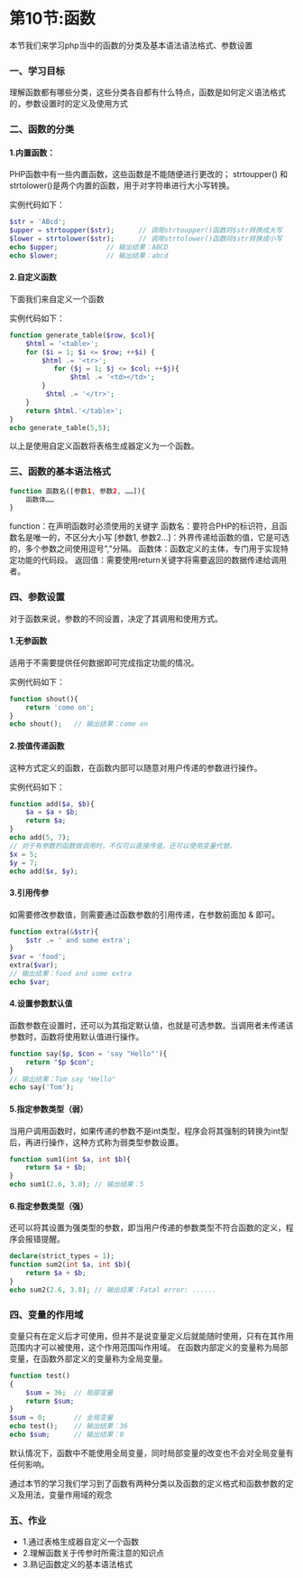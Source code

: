 # 第10节:函数
本节我们来学习php当中的函数的分类及基本语法语法格式、参数设置

### 一、学习目标
理解函数都有哪些分类，这些分类各自都有什么特点，函数是如何定义语法格式的，参数设置时的定义及使用方式

### 二、函数的分类

#### 1.内置函数：
PHP函数中有一些内置函数，这些函数是不能随便进行更改的；
strtoupper() 和 strtolower()是两个内置的函数，用于对字符串进行大小写转换。

实例代码如下：

``` php
$str = 'ABcd';
$upper = strtoupper($str);		// 调用strtoupper()函数将$str转换成大写
$lower = strtolower($str);		// 调用strtolower()函数将$str转换成小写
echo $upper;			// 输出结果：ABCD
echo $lower;			// 输出结果：abcd
``` 

#### 2.自定义函数
下面我们来自定义一个函数

实例代码如下：

``` php
function generate_table($row, $col){
	$html = '<table>';
	for ($i = 1; $i <= $row; ++$i) {
      	$html .= '<tr>';
           for ($j = 1; $j <= $col; ++$j){	
               $html .= '<td></td>';
        }
         $html .= '</tr>';
	}
   	return $html.'</table>';
}
echo generate_table(5,5);
```

以上是使用自定义函数将表格生成器定义为一个函数。

### 三、函数的基本语法格式
```php
function 函数名([参数1, 参数2, ……]){
    函数体……
}
```

function：在声明函数时必须使用的关键字
函数名：要符合PHP的标识符，且函数名是唯一的，不区分大小写
[参数1, 参数2…]：外界传递给函数的值，它是可选的，多个参数之间使用逗号","分隔。
函数体：函数定义的主体，专门用于实现特定功能的代码段。
返回值：需要使用return关键字将需要返回的数据传递给调用者。

### 四、参数设置
对于函数来说，参数的不同设置，决定了其调用和使用方式。

#### 1.无参函数

适用于不需要提供任何数据即可完成指定功能的情况。

实例代码如下：

``` php
function shout(){
    return 'come on';
}
echo shout();	// 输出结果：come on
```

#### 2.按值传递函数

这种方式定义的函数，在函数内部可以随意对用户传递的参数进行操作。

实例代码如下：

``` php
function add($a, $b){
    $a = $a + $b;
    return $a;
}
echo add(5, 7);
// 对于有参数的函数做调用时，不仅可以直接传值，还可以使用变量代替。
$x = 5;
$y = 7;
echo add($x, $y);
```

#### 3.引用传参
如需要修改参数值，则需要通过函数参数的引用传递，在参数前面加 & 即可。

``` php
function extra(&$str){
    $str .= ' and some extra';
}
$var = 'food';
extra($var);
// 输出结果：food and some extra
echo $var;
```

#### 4.设置参数默认值
函数参数在设置时，还可以为其指定默认值，也就是可选参数。当调用者未传递该参数时，函数将使用默认值进行操作。

``` php
function say($p, $con = 'say "Hello"'){
    return "$p $con";
}
// 输出结果：Tom say "Hello"
echo say('Tom');
```

#### 5.指定参数类型（弱）
当用户调用函数时，如果传递的参数不是int类型，程序会将其强制的转换为int型后，再进行操作，这种方式称为弱类型参数设置。

``` php
function sum1(int $a, int $b){
    return $a + $b;
}
echo sum1(2.6, 3.8); // 输出结果：5
```

#### 6.指定参数类型（强）
还可以将其设置为强类型的参数，即当用户传递的参数类型不符合函数的定义，程序会报错提醒。
``` php
declare(strict_types = 1);
function sum2(int $a, int $b){
    return $a + $b;
}
echo sum2(2.6, 3.8); // 输出结果：Fatal error: ......
```

### 四、变量的作用域
变量只有在定义后才可使用，但并不是说变量定义后就能随时使用，只有在其作用范围内才可以被使用，这个作用范围叫作用域。
在函数内部定义的变量称为局部变量，在函数外部定义的变量称为全局变量。

``` php
function test()
{
    $sum = 36; 	// 局部变量
    return $sum;
}
$sum = 0; 	    // 全局变量
echo test();    // 输出结果：36
echo $sum;      // 输出结果：0
```

默认情况下，函数中不能使用全局变量，同时局部变量的改变也不会对全局变量有任何影响。


通过本节的学习我们学习到了函数有两种分类以及函数的定义格式和函数参数的定义及用法，变量作用域的观念

### 五、作业
* 1.通过表格生成器自定义一个函数
* 2.理解函数关于传参时所需注意的知识点
* 3.熟记函数定义的基本语法格式